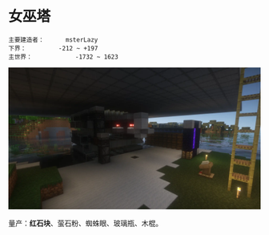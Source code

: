 # 女巫塔

```
主要建造者：		msterLazy
下界：			-212 ~ +197
主世界：			-1732 ~ 1623
```

![](/img/place/女巫塔.webp)

量产：**红石块**、萤石粉、蜘蛛眼、玻璃瓶、木棍。

